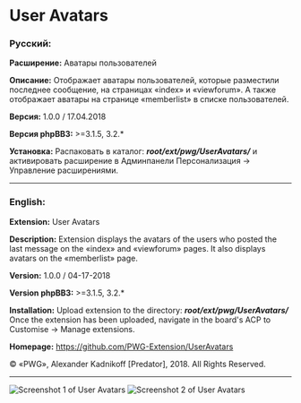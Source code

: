 # User Avatars

### Русский:

**Расширение:**		Аватары пользователей

**Описание:**		Отображает аватары пользователей, которые разместили последнее сообщение, на страницах «index» и «viewforum». А также отображает аватары на странице «memberlist» в списке пользователей.

**Версия:**			1.0.0 / 17.04.2018

**Версия phpBB3:**	>=3.1.5, 3.2.*

**Установка:**		Распаковать в каталог: **_root/ext/pwg/UserAvatars/_** и активировать расширение в Админпанели Персонализация -> Управление расширениями.

***
### English:

**Extension:**		User Avatars

**Description:**	Extension displays the avatars of the users who posted the last message on the «index» and «viewforum» pages. It also displays avatars on the «memberlist» page.

**Version:**		1.0.0 / 04-17-2018

**Version phpBB3:**	>=3.1.5, 3.2.*

**Installation:**	Upload extension to the directory: **_root/ext/pwg/UserAvatars/_** Once the extension has been uploaded, navigate in the board's ACP to Customise -> Manage extensions.

**Homepage:** https://github.com/PWG-Extension/UserAvatars

© «PWG», Alexander Kadnikoff [Predator],  2018. All Rights Reserved.

***
![Screenshot 1 of User Avatars](https://downloader.disk.yandex.ru/preview/b58e44b76984cdc173a29b0c36e55286c2ec3632e19f522d547fc4e180f2b109/5ad604c6/stiqGIFeNhpiLAWbgW36iI99xnyWRoFOro4jLDbLuI5Qv0iwrwYNv0X7rscXnNVcV-8sVIACloaU9tWRuiskdw%3D%3D?uid=0&filename=UserAvatars1.png&disposition=inline&hash=&limit=0&content_type=image%2Fpng&tknv=v2&size=1920x1008)
![Screenshot 2 of User Avatars](https://downloader.disk.yandex.ru/preview/f9a65bff451646f508c1efbc020fd6046ec6711baf3fcca051e88c6c2fb60a29/5ad604e9/stiqGIFeNhpiLAWbgW36iIdyG5R1jn6ijLA-OmMnp3yMaed6nPAW83c_4Bq6hl5xuttUtzKzw0jM3P2uRlXdjQ%3D%3D?uid=0&filename=UserAvatars2.png&disposition=inline&hash=&limit=0&content_type=image%2Fpng&tknv=v2&size=1920x1008)

